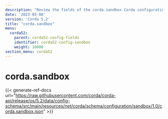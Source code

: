 ```yaml
---
description: "Review the fields of the corda.sandbox Corda configuration section."
date: '2023-03-08'
version: 'Corda 5.2'
title: "corda.sandbox"
menu:
  corda52:
    parent: corda52-config-fields
    identifier: corda52-config-sandbox
    weight: 10000
section_menu: corda52
---
```

# corda.sandbox

{{< generate-ref-docs url="https://raw.githubusercontent.com/corda/corda-api/release/os/5.2/data/config-schema/src/main/resources/net/corda/schema/configuration/sandbox/1.0/corda.sandbox.json" >}}